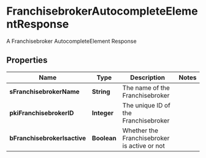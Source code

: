 

# FranchisebrokerAutocompleteElementResponse

A Franchisebroker AutocompleteElement Response

## Properties

| Name | Type | Description | Notes |
|------------ | ------------- | ------------- | -------------|
|**sFranchisebrokerName** | **String** | The name of the Franchisebroker |  |
|**pkiFranchisebrokerID** | **Integer** | The unique ID of the Franchisebroker |  |
|**bFranchisebrokerIsactive** | **Boolean** | Whether the Franchisebroker is active or not |  |



